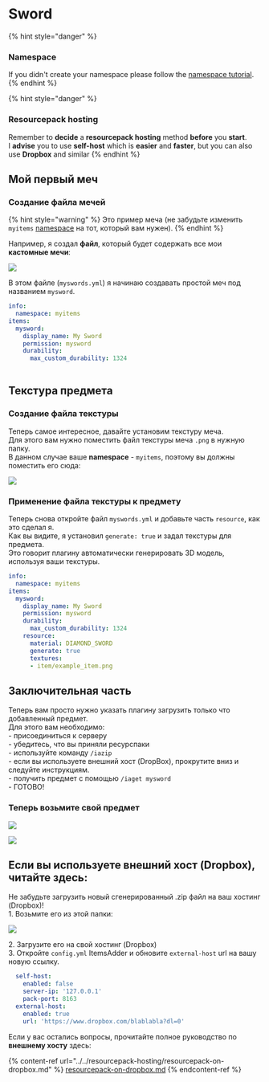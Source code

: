 # Sword

{% hint style="danger" %}
### Namespace

If you didn't create your namespace please follow the [namespace tutorial](../basic-concepts/namespace/creating-your-namespace.md).
{% endhint %}

{% hint style="danger" %}
### Resourcepack hosting

Remember to **decide** a **resourcepack hosting** method **before** you **start**.\
I **advise** you to use **self-host** which is **easier** and **faster**, but you can also use **Dropbox** and similar
{% endhint %}

## Мой первый меч

### Создание файла мечей

{% hint style="warning" %}
Это пример меча (не забудьте изменить `myitems` [namespace](../basic-concepts/namespace/) на тот, который вам нужен).
{% endhint %}

Например, я создал **файл**, который будет содержать все мои **кастомные мечи**:

![](<../../../.gitbook/assets/immagine (16).png>)

В этом файле (`myswords.yml`) я начинаю создавать простой меч под названием `mysword`.

```yaml
info:
  namespace: myitems
items:
  mysword:
    display_name: My Sword
    permission: mysword
    durability:
      max_custom_durability: 1324
  
```

## Текстура предмета

### Создание файла текстуры

Теперь самое интересное, давайте установим текстуру меча.\
Для этого вам нужно поместить файл текстуры меча `.png` в нужную папку.\
В данном случае ваше **namespace** - `myitems`, поэтому вы должны поместить его сюда:

![](<../../../.gitbook/assets/immagine (14).png>)

### Применение файла текстуры к предмету

Теперь снова откройте файл `myswords.yml` и добавьте часть `resource`, как это сделал я.\
Как вы видите, я установил `generate: true` и задал текстуры для предмета.\
Это говорит плагину автоматически генерировать 3D модель, используя ваши текстуры.

```yaml
info:
  namespace: myitems
items:
  mysword:
    display_name: My Sword
    permission: mysword
    durability:
      max_custom_durability: 1324
    resource:
      material: DIAMOND_SWORD
      generate: true
      textures:
      - item/example_item.png
```

## Заключительная часть

Теперь вам просто нужно указать плагину загрузить только что добавленный предмет.\
Для этого вам необходимо:\
\- присоединиться к серверу\
\- убедитесь, что вы приняли ресурспаки\
\- используйте команду `/iazip`\
\- если вы используете внешний хост (DropBox), прокрутите вниз и следуйте инструкциям.\
\- получить предмет с помощью `/iaget mysword`\
\- ГОТОВО!

### Теперь возьмите свой предмет

![](<../../../.gitbook/assets/immagine (18).png>)

![](<../../../.gitbook/assets/immagine (19).png>)

## Если вы используете внешний хост (Dropbox), читайте здесь:

Не забудьте загрузить новый сгенерированный .zip файл на ваш хостинг (Dropbox)!\
1\. Возьмите его из этой папки:

![](<../../../.gitbook/assets/immagine (96) (2) (3) (2) (1) (1) (1) (1) (1) (1) (1) (1) (1) (1) (1) (10) (5).png>)

2\. Загрузите его на свой хостинг (Dropbox)\
3\. Откройте `config.yml` ItemsAdder и обновите `external-host` url на вашу новую ссылку.

```yaml
  self-host:
    enabled: false
    server-ip: '127.0.0.1'
    pack-port: 8163
  external-host:
    enabled: true
    url: 'https://www.dropbox.com/blablabla?dl=0'
```

Если у вас остались вопросы, прочитайте полное руководство по **внешнему хосту** здесь:

{% content-ref url="../../resourcepack-hosting/resourcepack-on-dropbox.md" %}
[resourcepack-on-dropbox.md](../../resourcepack-hosting/resourcepack-on-dropbox.md)
{% endcontent-ref %}

